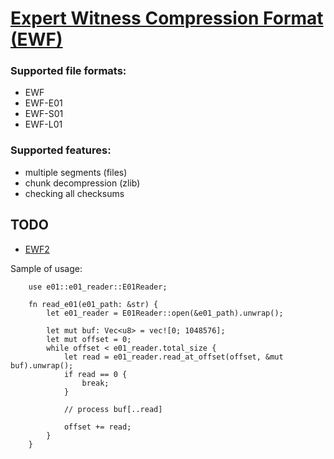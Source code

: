 # [Expert Witness Compression Format (EWF)](https://github.com/libyal/libewf/blob/main/documentation/Expert%20Witness%20Compression%20Format%20(EWF).asciidoc)

### Supported file formats:

* EWF
* EWF-E01
* EWF-S01
* EWF-L01

### Supported features:
* multiple segments (files)
* chunk decompression (zlib)
* checking all checksums


## TODO
* [EWF2](https://github.com/libyal/libewf/blob/main/documentation/Expert%20Witness%20Compression%20Format%202%20(EWF2).asciidoc)

Sample of usage:
```
    use e01::e01_reader::E01Reader;

    fn read_e01(e01_path: &str) {
        let e01_reader = E01Reader::open(&e01_path).unwrap();

        let mut buf: Vec<u8> = vec![0; 1048576];
        let mut offset = 0;
        while offset < e01_reader.total_size {
            let read = e01_reader.read_at_offset(offset, &mut buf).unwrap();
            if read == 0 {
                break;
            }

            // process buf[..read]

            offset += read;
        }
    }

```
